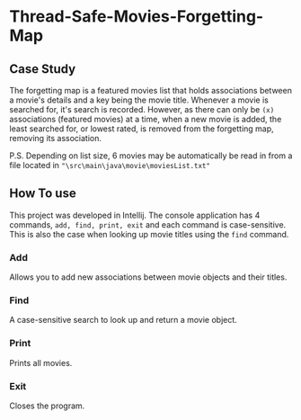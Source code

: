 # Thread-Safe-Movies-Forgetting-Map
## Case Study 
The forgetting map is a featured movies list that holds associations between a movie's details and a key being the movie title. Whenever a movie is searched for, it's 
search is recorded. However, as there can only be `(x)` associations (featured movies) at a time, when a new movie is added, the least searched 
for, or lowest rated, is removed from the forgetting map, removing its association. 

P.S. Depending on list size, 6 movies may be automatically be read in from a file located in `"\src\main\java\movie\moviesList.txt"`

## How To use 
This project was developed in Intellij. The console application has 4 commands, `add, find, print, exit` and each command is case-sensitive. This is also the case when looking up
movie titles using the `find` command.

### Add
Allows you to add new associations between movie objects and their titles.

### Find
A case-sensitive search to look up and return a movie object.

### Print
Prints all movies.

### Exit 
Closes the program.

